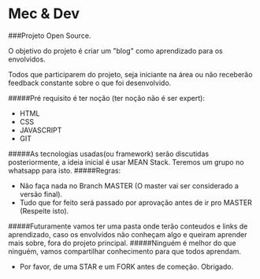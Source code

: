 # Mec & Dev

###Projeto Open Source. 

O objetivo do projeto é criar um "blog" como aprendizado para os envolvidos.

Todos que participarem do projeto, seja iniciante na área ou não receberão feedback constante sobre o que foi desenvolvido.

#####Pré requisito é ter noção (ter noção não é ser expert):
 - HTML
 - CSS 
 - JAVASCRIPT
 - GIT

#####As tecnologias usadas(ou framework) serão discutidas posteriormente, a ideia inicial é usar MEAN Stack. Teremos um grupo no whatsapp para isto.
#####Regras:
 - Não faça nada no Branch MASTER (O master vai ser considerado a versão final).
 - Tudo que for feito será passado por aprovação antes de ir pro MASTER (Respeite isto).

#####Futuramente  vamos ter uma pasta onde terão conteudos e links de aprendizado, caso os envolvidos não conheçam algo e queiram aprender mais sobre, fora do projeto principal.
#####Ninguém é melhor do que ninguém, vamos compartilhar conhecimento para que todos aprendam.

- Por favor, de uma STAR e um FORK antes de começão. Obrigado.
